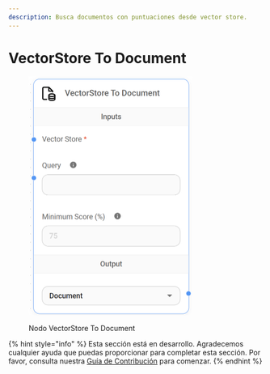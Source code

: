 ```yaml
---
description: Busca documentos con puntuaciones desde vector store.
---
```


# VectorStore To Document

<figure><img src="../../../../.gitbook/assets/image (106).png" alt="" width="324"><figcaption><p>Nodo VectorStore To Document</p></figcaption></figure>

{% hint style="info" %}
Esta sección está en desarrollo. Agradecemos cualquier ayuda que puedas proporcionar para completar esta sección. Por favor, consulta nuestra [Guía de Contribución](../../../../contributing/) para comenzar.
{% endhint %}
